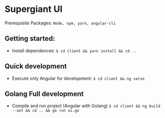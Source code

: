 # Supergiant UI #

Prerequisite Packages: `Node, npm, yarn, angular-cli`

## Getting started: ##

* Install dependences:  `$ cd client && yarn install && cd ..`

## Quick development ##
* Execute only Angular for development: `$ cd client && ng serve`

## Golang Full development ##
* Compile and run project (Angular with Golang) `$ cd client && ng build --aot && cd .. && go run ui.go`
